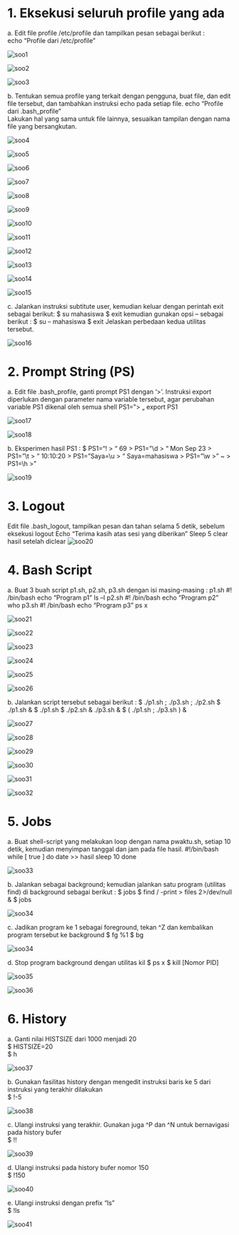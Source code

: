 # 1. Eksekusi seluruh profile yang ada

a.  Edit file profile /etc/profile dan tampilkan pesan sebagai berikut :  
echo “Profile dari /etc/profile”  

![soo1](https://github.com/user-attachments/assets/ff79041b-0909-4ea6-a984-35df13ca01db)

![soo2](https://github.com/user-attachments/assets/72ce70d7-8fe3-439e-829f-40dd3fecae0a)

![soo3](https://github.com/user-attachments/assets/1ea8e27d-07f0-4e6d-9092-bc2c0ee6c3d3)

b. Tentukan semua profile yang terkait dengan pengguna, buat file, dan edit file tersebut, dan tambahkan instruksi echo pada setiap file.
echo “Profile dari .bash_profile”  
Lakukan hal yang sama untuk file lainnya, sesuaikan tampilan dengan nama file yang 
bersangkutan. 

![soo4](https://github.com/user-attachments/assets/e743e924-ae0e-45cd-a2b1-97fa95e0e7a3)

![soo5](https://github.com/user-attachments/assets/55a4efe2-a56d-4ad9-a2c7-8862d426046b)

![soo6](https://github.com/user-attachments/assets/c7be3e57-7a28-4158-82b2-fb15354a17c0)

![soo7](https://github.com/user-attachments/assets/025df9f4-2591-4a82-a859-ceea4aedf5ea)

![soo8](https://github.com/user-attachments/assets/9ace8883-3788-4bc5-96eb-8446b4d6e45e)

![soo9](https://github.com/user-attachments/assets/e9534146-4039-41ba-8a6e-6de5d0756f7a)

![soo10](https://github.com/user-attachments/assets/2d5cd2d7-5e2e-4718-b9d1-cfd7d026e115)

![soo11](https://github.com/user-attachments/assets/552453dd-4069-4905-b590-624c4df284cb)

![soo12](https://github.com/user-attachments/assets/a3967cab-0d44-44e0-909d-1463580e9fb4)

![soo13](https://github.com/user-attachments/assets/100c0c26-2b41-4bae-8180-1efe41d6ba87)

![soo14](https://github.com/user-attachments/assets/ad3ca34d-5cb0-4390-890b-eb30cc3f470b)

![soo15](https://github.com/user-attachments/assets/3160cef2-ca22-4b2c-a0ea-566f82d983fe)


c. Jalankan instruksi subtitute user, kemudian keluar dengan perintah exit sebagai berikut: $ su mahasiswa $ exit kemudian gunakan opsi – sebagai berikut : $ su – mahasiswa $ exit Jelaskan perbedaan kedua utilitas tersebut.

![soo16](https://github.com/user-attachments/assets/684830e6-cf1c-484b-af31-d6857350bece)

# 2. Prompt String (PS)

a. Edit file .bash_profile, ganti prompt PS1 dengan ‘>’. Instruksi export diperlukan dengan parameter nama variable tersebut, agar perubahan variable PS1 dikenal oleh semua shell PS1=‟> „ export PS1

![soo17](https://github.com/user-attachments/assets/1e2518a0-41ca-4024-912a-358841d1ff52)

![soo18](https://github.com/user-attachments/assets/c196756c-602b-4eb4-849e-4bb980e73183)

b. Eksperimen hasil PS1 : $ PS1=“! > “ 69 > PS1=”\d > “ Mon Sep 23 > PS1=”\t > “ 10:10:20 > PS1=”Saya=\u > “ Saya=mahasiswa > PS1=”\w >” ~ > PS1=\h >”

![soo19](https://github.com/user-attachments/assets/69425a68-529b-42ad-9fd8-e35347b12e73)

# 3. Logout
Edit file .bash_logout, tampilkan pesan dan tahan selama 5 detik, sebelum eksekusi logout Echo “Terima kasih atas sesi yang diberikan” Sleep 5 clear
hasil setelah diclear
![soo20](https://github.com/user-attachments/assets/79212ce6-12f1-4336-8507-d2ab5ab6a8fe)

# 4. Bash Script
a. Buat 3 buah script p1.sh, p2.sh, p3.sh dengan isi masing-masing : p1.sh #! /bin/bash echo “Program p1” ls –l p2.sh #! /bin/bash echo “Program p2” who p3.sh #! /bin/bash echo “Program p3” ps x

![soo21](https://github.com/user-attachments/assets/d5b96f12-651f-4916-93d4-1b70b57efbfb)

![soo22](https://github.com/user-attachments/assets/10abd1ce-100b-4f01-8814-d89e885a0d07)

![soo23](https://github.com/user-attachments/assets/88ae5e3c-bd2b-408d-90af-f6bb90370113)

![soo24](https://github.com/user-attachments/assets/e625e3ce-b4ec-4d91-9bcb-aa541b275644)

![soo25](https://github.com/user-attachments/assets/bc253ceb-cc75-49e6-9a54-47e61e96452a)

![soo26](https://github.com/user-attachments/assets/90bea93a-99e1-4a7e-8094-5b3f83ada843)

b. Jalankan script tersebut sebagai berikut : $ ./p1.sh ; ./p3.sh ; ./p2.sh $ ./p1.sh & $ ./p1.sh $ ./p2.sh & ./p3.sh & $ ( ./p1.sh ; ./p3.sh ) &

![soo27](https://github.com/user-attachments/assets/5233aac9-ef0d-43b4-8064-e07fd2cb5ce2)

![soo28](https://github.com/user-attachments/assets/fdbbc966-5d88-4e6d-99b9-85ec17ca184d)

![soo29](https://github.com/user-attachments/assets/8c5f3fab-b146-4f17-a97c-c850755f31fc)

![soo30](https://github.com/user-attachments/assets/2c1d2865-4ab1-4132-bc31-74b3e42171f3)

![soo31](https://github.com/user-attachments/assets/85962f8e-8eb0-420c-80e4-ed4350836c8e)

![soo32](https://github.com/user-attachments/assets/aa8f6a8c-23c4-4539-8798-c3989b89b3b0)

# 5. Jobs
a. Buat shell-script yang melakukan loop dengan nama pwaktu.sh, setiap 10 detik, kemudian menyimpan tanggal dan jam pada file hasil. #!/bin/bash while [ true ] do date >> hasil sleep 10 done

![soo33](https://github.com/user-attachments/assets/724328dc-8904-4c66-a945-e8ae3b9c92f1)

b. Jalankan sebagai background; kemudian jalankan satu program (utilitas find) di background sebagai berikut : $ jobs $ find / -print > files 2>/dev/null & $ jobs

![soo34](https://github.com/user-attachments/assets/aea8e5d6-2f23-41c3-af44-9d7d251f928f)

c. Jadikan program ke 1 sebagai foreground, tekan ^Z dan kembalikan program tersebut ke background $ fg %1 $ bg

![soo34](https://github.com/user-attachments/assets/aea8e5d6-2f23-41c3-af44-9d7d251f928f)


d. Stop program background dengan utilitas kil $ ps x $ kill [Nomor PID]

![soo35](https://github.com/user-attachments/assets/ed390161-2b1e-4325-b8ab-d30853359e3a)

![soo36](https://github.com/user-attachments/assets/7e511dbd-f578-424e-9212-d97d046b31ad)

# 6. History
a. Ganti nilai HISTSIZE dari 1000 menjadi 20  
$ HISTSIZE=20  
$ h  

![soo37](https://github.com/user-attachments/assets/70f42f12-ac3b-4a74-a712-1afbb790d992)

b. Gunakan fasilitas history dengan mengedit instruksi baris ke 5 dari instruksi yang terakhir 
dilakukan  
$ !-5  

![soo38](https://github.com/user-attachments/assets/02050537-006b-4383-8455-483648d0dce4)

c. Ulangi instruksi yang terakhir.  Gunakan juga ^P dan ^N untuk bernavigasi pada history bufer  
$ !! 

![soo39](https://github.com/user-attachments/assets/6e1d2a26-c610-4d92-a20c-ab319b114ab4)

d.  Ulangi instruksi pada history bufer nomor 150  
$ !150 

![soo40](https://github.com/user-attachments/assets/2682c343-70e3-463e-ab03-c3e74a18cc41)

e.  Ulangi instruksi dengan prefix “ls”  
$ !ls 

![soo41](https://github.com/user-attachments/assets/002fafe0-7459-4f3f-b07c-3e3c45f860af)
